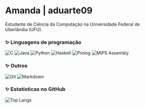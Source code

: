 # Amanda | aduarte09

Estudante de Ciência da Computação na Universidade Federal de Uberlândia (UFU).


### ✨ Linguagens de programação

![C](https://img.shields.io/badge/C-A7002F?style=for-the-badge&logo=c&logoColor=white) ![Java](https://img.shields.io/badge/Java-A7002F?style=for-the-badge&logo=openjdk&logoColor=white) ![Python](https://img.shields.io/badge/python-A7002F?style=for-the-badge&logo=python&logoColor=white) ![Haskell](https://img.shields.io/badge/Haskell-A7002F?style=for-the-badge&logo=haskell) ![Prolog](https://img.shields.io/badge/Prolog-A7002F?style=for-the-badge) ![MIPS Assembly](https://img.shields.io/badge/MIPS_Assembly-A7002F?style=for-the-badge)


### ✨ Outros

![Git](https://img.shields.io/badge/Git-A7002F?style=for-the-badge&logo=git) ![Markdown](https://img.shields.io/badge/Markdown-A7002F?style=for-the-badge&logo=markdown)


### ✨ Estatísticas no GitHub

![Top Langs](https://github-readme-stats-git-masterrstaa-rickstaa.vercel.app/api/top-langs/?username=aduarte09&layout=compact&bg_color=000&border_color=000&title_color=FFF&text_color=FFF)

<!---
aduarte09/aduarte09 is a ✨ special ✨ repository because its `README.md` (this file) appears on your GitHub profile.
You can click the Preview link to take a look at your changes.
--->
